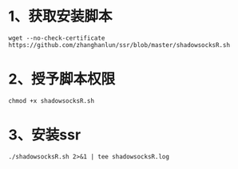 # 1、获取安装脚本
```
wget --no-check-certificate https://github.com/zhanghanlun/ssr/blob/master/shadowsocksR.sh
```
# 2、授予脚本权限
```
chmod +x shadowsocksR.sh
```
# 3、安装ssr
```
./shadowsocksR.sh 2>&1 | tee shadowsocksR.log
```